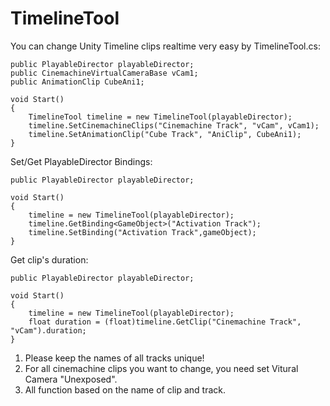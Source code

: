 # TimelineTool

You can change Unity Timeline clips realtime very easy by TimelineTool.cs:
```
public PlayableDirector playableDirector;
public CinemachineVirtualCameraBase vCam1;
public AnimationClip CubeAni1;
    
void Start()
{
    TimelineTool timeline = new TimelineTool(playableDirector);
    timeline.SetCinemachineClips("Cinemachine Track", "vCam", vCam1);
    timeline.SetAnimationClip("Cube Track", "AniClip", CubeAni1);
}
```

Set/Get PlayableDirector Bindings:
```
public PlayableDirector playableDirector;

void Start()
{
    timeline = new TimelineTool(playableDirector);
    timeline.GetBinding<GameObject>("Activation Track");
    timeline.SetBinding("Activation Track",gameObject);
}
```

Get clip's duration:
```
public PlayableDirector playableDirector;

void Start()
{
    timeline = new TimelineTool(playableDirector);
    float duration = (float)timeline.GetClip("Cinemachine Track", "vCam").duration;
}
```

1. Please keep the names of all tracks unique!
2. For all cinemachine clips you want to change, you need set Vitural Camera "Unexposed".
3. All function based on the name of clip and track.
